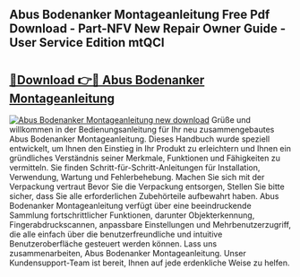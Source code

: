 ## Abus Bodenanker Montageanleitung Free Pdf Download - Part-NFV New Repair Owner Guide - User Service Edition mtQCI

# <h2><a href="http://df6v1s.blite.top/?on=Abus+Bodenanker+Montageanleitung">🔗Download 👉🔴 Abus Bodenanker Montageanleitung</a></h2>

[![Abus Bodenanker Montageanleitung new download](https://i.imgur.com/lujVjoI.png)](http://df6v1s.blite.top/?on=Abus+Bodenanker+Montageanleitung)
Grüße und willkommen in der Bedienungsanleitung für Ihr neu zusammengebautes Abus Bodenanker Montageanleitung. Dieses Handbuch wurde speziell entwickelt, um Ihnen den Einstieg in Ihr Produkt zu erleichtern und Ihnen ein gründliches Verständnis seiner Merkmale, Funktionen und Fähigkeiten zu vermitteln. Sie finden Schritt-für-Schritt-Anleitungen für Installation, Verwendung, Wartung und Fehlerbehebung. Machen Sie sich mit der Verpackung vertraut Bevor Sie die Verpackung entsorgen, Stellen Sie bitte sicher, dass Sie alle erforderlichen Zubehörteile aufbewahrt haben. Abus Bodenanker Montageanleitung verfügt über eine beeindruckende Sammlung fortschrittlicher Funktionen, darunter Objekterkennung, Fingerabdruckscannen, anpassbare Einstellungen und Mehrbenutzerzugriff, die alle einfach über die benutzerfreundliche und intuitive Benutzeroberfläche gesteuert werden können. Lass uns zusammenarbeiten, Abus Bodenanker Montageanleitung. Unser Kundensupport-Team ist bereit, Ihnen auf jede erdenkliche Weise zu helfen.
